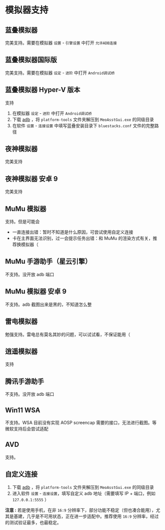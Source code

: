 # 模拟器支持

## 蓝叠模拟器

完美支持。需要在模拟器 `设置` - `引擎设置` 中打开 `允许ADB连接`

## 蓝叠模拟器国际版

完美支持。需要在模拟器 `设定` - `进阶` 中打开 `Android调试桥`

## 蓝叠模拟器 Hyper-V 版本

支持

1. 在模拟器 `设定` - `进阶` 中打开 `Android调试桥`
2. 下载 [adb](https://dl.google.com/android/repository/platform-tools-latest-windows.zip) ，将 `platform-tools` 文件夹解压到 `MeoAsstGui.exe` 的同级目录
3. 在软件 `设置` - `连接设置` 中填写蓝叠安装目录下 `bluestacks.conf` 文件的完整路径

## 夜神模拟器

完美支持

## 夜神模拟器 安卓 9

完美支持

## MuMu 模拟器

支持。但是可能会  

- 一直连接出错：暂时不知道是什么原因，可尝试使用自定义连接
- 卡在主界面无法识别，过一会提示任务出错：和 MuMu 的渲染方式有关，推荐换模拟器（

## MuMu 手游助手（星云引擎）  

不支持。没开放 adb 端口

## MuMu 模拟器 安卓 9

不支持。adb 截图出来是黑的，不知道怎么整

## 雷电模拟器

勉强支持。雷电总有莫名其妙的问题，可以试试看，不保证能用（

## 逍遥模拟器

支持

## 腾讯手游助手

不支持。没开放 adb 端口

## Win11 WSA

不支持。WSA 目前没有实现 AOSP screencap 需要的接口，无法进行截图。等微软支持后会尝试适配

## AVD

支持。

## 自定义连接

1. 下载 [adb](https://dl.google.com/android/repository/platform-tools-latest-windows.zip) ，将 `platform-tools` 文件夹解压到 `MeoAsstGui.exe` 的同级目录
2. 进入软件 `设置` - `连接设置`，填写自定义 adb 地址（需要填写 IP + 端口，例如 `127.0.0.1:5555` ）

**注意 :** 若是使用手机，在非 `16:9` 分辨率下，部分功能不稳定（但也凑合能用），尤其是基建，几乎是不可用状态，正在进一步适配中。推荐使用 `16:9` 分辨率，经过的测试验证最多，也最稳定。
